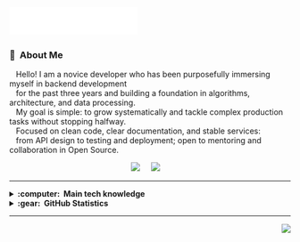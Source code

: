 <img src="images/svg/header.svg"></img>

### :space_invader: &nbsp;About Me

&nbsp;&nbsp;&nbsp;Hello! I am a novice developer who has been purposefully immersing myself in backend development \
&nbsp;&nbsp;&nbsp;for the past three years and building a foundation in algorithms, architecture, and data processing. \
&nbsp;&nbsp;&nbsp;My goal is simple: to grow systematically and tackle complex production tasks without stopping halfway.\
&nbsp;&nbsp;&nbsp;Focused on clean code, clear documentation, and stable services: \
&nbsp;&nbsp;&nbsp;from API design to testing and deployment; open to mentoring and collaboration in Open Source.

<p align="center">
  <a href="mailto:jenga1l.dev@gmail.com?subject=Olá%20Bruno%20Tacca"><img src="https://img.shields.io/badge/gmail-%23D14836.svg?&style=for-the-badge&logo=gmail&logoColor=white" /></a>&nbsp;&nbsp;&nbsp;&nbsp;
  <a href="https://t.me/jenga1"><img src="https://img.shields.io/badge/Telegram-2CA5E0?style=for-the-badge&logo=telegram&logoColor=white" /></a>&nbsp;&nbsp;&nbsp;&nbsp;
</p>

<hr/>

<details>
  <summary><b>:computer: &nbsp;Main tech knowledge</b></summary>
  <br/>

![C#](https://img.shields.io/badge/C%23-512BD4.svg?&style=flat&logo=.net&logoColor-3776AB.svg?&style=flat&logo=python&logo-00ADD8.svg?&style=flat&logo=go&logoColor=style=flat&logo=.net&logoColor=white)&nbsp;
![Python](https://img.shields.io/badge/PYTHON-3776AB.svg?&style=flat&logo=python&logoColor=white)&nbsp;
![Golang](https://img.shields.io/badge/GOLANG-00ADD8.svg?&style=flat&logo=go&logoColor=white)&nbsp;
![HTML5](https://img.shields.io/badge/HTML5-E34F26.svg?&style=flat&logo=html5&logoColor=white)&nbsp;
![CSS](https://img.shields.io/badge/CSS-%231572B6.svg?&style=flat&logo=css&logoColor=white)&nbsp;
![JavaScript](https://img.shields.io/badge/JAVASCRIPT-323330.svg?&style=flat&logo=javascript&logoColor=%23F7DF1E)&nbsp;\
![TypeScript](https://img.shields.io/badge/TYPESCRIPT-%23007ACC.svg?&style=flat&logo=typescript&logoColor=white)&nbsp;
![Git](https://img.shields.io/badge/GIT-%23F05033.svg?&style=flat&logo=git&logoColor=white)&nbsp;
![GitHub](https://img.shields.io/badge/GITHUB-%23121011.svg?&style=flat&logo=github&logoColor=white)&nbsp;
![SQLite](https://img.shields.io/badge/SQLITE-003B57.svg?&style=flat&logo=sqlite&logoColor=white)&nbsp;
![LINUX](https://img.shields.io/badge/LINUX-FCC624?style=flat-square&logo=linux&logoColor=black)&nbsp;
![VSCode](https://img.shields.io/badge/VSCODE-007ACC.svg?&style=flat&logo=visual-studio-code)&nbsp;

</details>


<details>
  <summary><b>:gear: &nbsp;GitHub Statistics</b></summary>
  <br/>
    <p align="center">
        <img height="137px" src="https://github-readme-streak-stats.herokuapp.com/?user=jenga1l&hide_border=true&theme=nightowl" />
    </p>
    <p align="center">
        <img height="137px" src="https://github-readme-stats.vercel.app/api?username=jenga1l&hide_title=true&hide_border=true&show_icons=true&include_all_commits=true&count_private=true&line_height=21&theme=nightowl" /> <img height="137px" src="https://github-readme-stats.vercel.app/api/top-langs/?username=jenga1l&hide=html&hide_title=true&hide_border=true&layout=compact&langs_count=8&theme=nightowl" />
    </p>
</details>

<hr/>



<p align="right">
<img src="https://komarev.com/ghpvc/?username=jenga1l&style=plastic&label=Views"><img>

</p>



